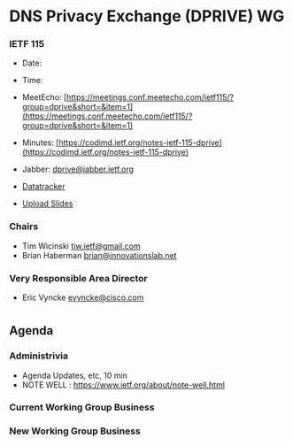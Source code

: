 
# DNS Privacy Exchange (DPRIVE) WG
### IETF 115

* Date: 
* Time: 
* MeetEcho: [https://meetings.conf.meetecho.com/ietf115/?group=dprive&short=&item=1](https://meetings.conf.meetecho.com/ietf115/?group=dprive&short=&item=1)
* Minutes: [https://codimd.ietf.org/notes-ietf-115-dprive](https://codimd.ietf.org/notes-ietf-115-dprive)

* Jabber: [dprive@jabber.ietf.org](dprive@jabber.ietf.org)

* [Datatracker](https://datatracker.ietf.org/wg/dprive/documents/)

* [Upload Slides](https://datatracker.ietf.org/meeting/115/session/dprive)

### Chairs
* Tim Wicinski <tjw.ietf@gmail.com>
* Brian Haberman <brian@innovationslab.net>

### Very Responsible Area Director
* Eric Vyncke <evyncke@cisco.com>

#
## Agenda

### Administrivia

* Agenda Updates, etc,  10 min
* NOTE WELL : https://www.ietf.org/about/note-well.html

### Current Working Group Business


### New Working Group Business
